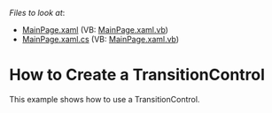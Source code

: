 <!-- default file list -->
*Files to look at*:

* [MainPage.xaml](./CS/AgCore_Using_AgTransitionControl/MainPage.xaml) (VB: [MainPage.xaml.vb](./VB/AgCore_Using_AgTransitionControl/MainPage.xaml.vb))
* [MainPage.xaml.cs](./CS/AgCore_Using_AgTransitionControl/MainPage.xaml.cs) (VB: [MainPage.xaml.vb](./VB/AgCore_Using_AgTransitionControl/MainPage.xaml.vb))
<!-- default file list end -->
# How to Create a TransitionControl


<p>This example shows how to use a TransitionControl.</p>

<br/>


